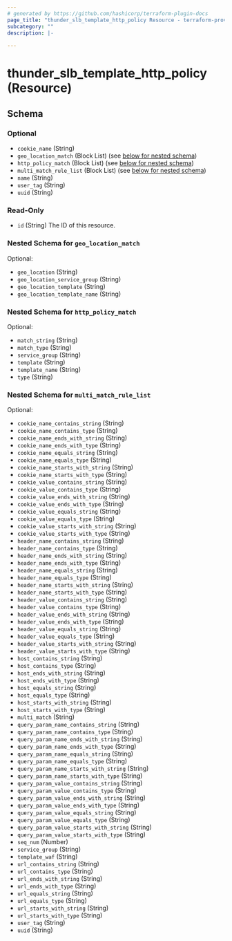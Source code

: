 ```yaml
---
# generated by https://github.com/hashicorp/terraform-plugin-docs
page_title: "thunder_slb_template_http_policy Resource - terraform-provider-thunder"
subcategory: ""
description: |-
  
---
```


# thunder_slb_template_http_policy (Resource)





<!-- schema generated by tfplugindocs -->
## Schema

### Optional

- `cookie_name` (String)
- `geo_location_match` (Block List) (see [below for nested schema](#nestedblock--geo_location_match))
- `http_policy_match` (Block List) (see [below for nested schema](#nestedblock--http_policy_match))
- `multi_match_rule_list` (Block List) (see [below for nested schema](#nestedblock--multi_match_rule_list))
- `name` (String)
- `user_tag` (String)
- `uuid` (String)

### Read-Only

- `id` (String) The ID of this resource.

<a id="nestedblock--geo_location_match"></a>
### Nested Schema for `geo_location_match`

Optional:

- `geo_location` (String)
- `geo_location_service_group` (String)
- `geo_location_template` (String)
- `geo_location_template_name` (String)


<a id="nestedblock--http_policy_match"></a>
### Nested Schema for `http_policy_match`

Optional:

- `match_string` (String)
- `match_type` (String)
- `service_group` (String)
- `template` (String)
- `template_name` (String)
- `type` (String)


<a id="nestedblock--multi_match_rule_list"></a>
### Nested Schema for `multi_match_rule_list`

Optional:

- `cookie_name_contains_string` (String)
- `cookie_name_contains_type` (String)
- `cookie_name_ends_with_string` (String)
- `cookie_name_ends_with_type` (String)
- `cookie_name_equals_string` (String)
- `cookie_name_equals_type` (String)
- `cookie_name_starts_with_string` (String)
- `cookie_name_starts_with_type` (String)
- `cookie_value_contains_string` (String)
- `cookie_value_contains_type` (String)
- `cookie_value_ends_with_string` (String)
- `cookie_value_ends_with_type` (String)
- `cookie_value_equals_string` (String)
- `cookie_value_equals_type` (String)
- `cookie_value_starts_with_string` (String)
- `cookie_value_starts_with_type` (String)
- `header_name_contains_string` (String)
- `header_name_contains_type` (String)
- `header_name_ends_with_string` (String)
- `header_name_ends_with_type` (String)
- `header_name_equals_string` (String)
- `header_name_equals_type` (String)
- `header_name_starts_with_string` (String)
- `header_name_starts_with_type` (String)
- `header_value_contains_string` (String)
- `header_value_contains_type` (String)
- `header_value_ends_with_string` (String)
- `header_value_ends_with_type` (String)
- `header_value_equals_string` (String)
- `header_value_equals_type` (String)
- `header_value_starts_with_string` (String)
- `header_value_starts_with_type` (String)
- `host_contains_string` (String)
- `host_contains_type` (String)
- `host_ends_with_string` (String)
- `host_ends_with_type` (String)
- `host_equals_string` (String)
- `host_equals_type` (String)
- `host_starts_with_string` (String)
- `host_starts_with_type` (String)
- `multi_match` (String)
- `query_param_name_contains_string` (String)
- `query_param_name_contains_type` (String)
- `query_param_name_ends_with_string` (String)
- `query_param_name_ends_with_type` (String)
- `query_param_name_equals_string` (String)
- `query_param_name_equals_type` (String)
- `query_param_name_starts_with_string` (String)
- `query_param_name_starts_with_type` (String)
- `query_param_value_contains_string` (String)
- `query_param_value_contains_type` (String)
- `query_param_value_ends_with_string` (String)
- `query_param_value_ends_with_type` (String)
- `query_param_value_equals_string` (String)
- `query_param_value_equals_type` (String)
- `query_param_value_starts_with_string` (String)
- `query_param_value_starts_with_type` (String)
- `seq_num` (Number)
- `service_group` (String)
- `template_waf` (String)
- `url_contains_string` (String)
- `url_contains_type` (String)
- `url_ends_with_string` (String)
- `url_ends_with_type` (String)
- `url_equals_string` (String)
- `url_equals_type` (String)
- `url_starts_with_string` (String)
- `url_starts_with_type` (String)
- `user_tag` (String)
- `uuid` (String)



